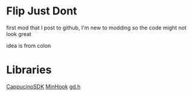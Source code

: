 # Flip Just Dont
first mod that I post to github, I'm new to modding so the code might not look great

idea is from colon

# Libraries
[CappucinoSDK](https://github.com/AndreNIH/CappuccinoSDK)
[MinHook](https://github.com/TsudaKageyu/minhook)
[gd.h](https://github.com/HJfod/gd.h)
